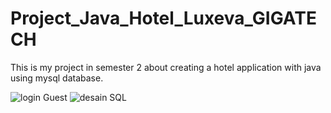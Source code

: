 # Project_Java_Hotel_Luxeva_GIGATECH
This is my project in semester 2 about creating a hotel application with java using mysql database.

![login Guest](https://github.com/Dito-7/Project_Java_Hotel_Luxeva_GIGATECH/assets/112498814/a6e54097-0483-4f61-b8ab-b276f6145ae4)
![desain SQL](https://github.com/Dito-7/Project_Java_Hotel_Luxeva_GIGATECH/assets/112498814/ce130e71-8597-4d9f-8a40-1d9cf7878428)
